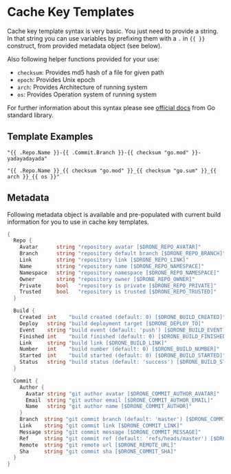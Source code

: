 # Cache Key Templates

Cache key template syntax is very basic. You just need to provide a string. In that string you can use variables by prefixing them with a `.` in `{{ }}` construct, from provided metadata object (see below).

Also following helper functions provided for your use:

* `checksum`: Provides md5 hash of a file for given path
* `epoch`: Provides Unix epoch
* `arch`: Provides Architecture of running system
* `os`: Provides Operation system of running system

For further information about this syntax please see [official docs](https://golang.org/pkg/text/template/) from Go standard library.

## Template Examples

`"{{ .Repo.Name }}-{{ .Commit.Branch }}-{{ checksum "go.mod" }}-yadayadayada"`

`"{{ .Repo.Name }}_{{ checksum "go.mod" }}_{{ checksum "go.sum" }}_{{ arch }}_{{ os }}"`

## Metadata

Following metadata object is available and pre-populated with current build information for you to use in cache key templates.

```go
{
  Repo {
    Avatar      string "repository avatar [$DRONE_REPO_AVATAR]"
    Branch      string "repository default branch [$DRONE_REPO_BRANCH]"
    Link        string "repository link [$DRONE_REPO_LINK]"
    Name        string "repository name [$DRONE_REPO_NAMESPACE]"
    Namespace   string "repository namespace [$DRONE_REPO_NAMESPACE]"
    Owner       string "repository owner [$DRONE_REPO_OWNER]"
    Private     bool   "repository is private [$DRONE_REPO_PRIVATE]"
    Trusted     bool   "repository is trusted [$DRONE_REPO_TRUSTED]"
  }

  Build {
    Created  int    "build created (default: 0) [$DRONE_BUILD_CREATED]"
    Deploy   string "build deployment target [$DRONE_DEPLOY_TO]"
    Event    string "build event (default: 'push') [$DRONE_BUILD_EVENT]"
    Finished int    "build finished (default: 0) [$DRONE_BUILD_FINISHED]"
    Link     string "build link [$DRONE_BUILD_LINK]"
    Number   int    "build number (default: 0) [$DRONE_BUILD_NUMBER]"
    Started  int    "build started (default: 0) [$DRONE_BUILD_STARTED]"
    Status   string "build status (default: 'success') [$DRONE_BUILD_STATUS]"
  }

  Commit {
    Author {
      Avatar string "git author avatar [$DRONE_COMMIT_AUTHOR_AVATAR]"
      Email  string "git author email [$DRONE_COMMIT_AUTHOR_EMAIL]"
      Name   string "git author name [$DRONE_COMMIT_AUTHOR]"
    }
    Branch  string "git commit branch (default: 'master') [$DRONE_COMMIT_BRANCH]"
    Link    string "git commit link [$DRONE_COMMIT_LINK]"
    Message string "git commit message [$DRONE_COMMIT_MESSAGE]"
    Ref     string "git commit ref (default: 'refs/heads/master') [$DRONE_COMMIT_REF]"
    Remote  string "git remote url [$DRONE_REMOTE_URL]"
    Sha     string "git commit sha [$DRONE_COMMIT_SHA]"
  }
}
```
